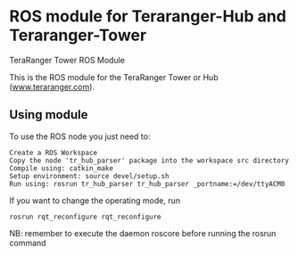 # ROS module for Teraranger-Hub and Teraranger-Tower
TeraRanger Tower ROS Module

This is the ROS module for the TeraRanger Tower or Hub (www.teraranger.com).
## Using module

To use the ROS node you just need to:

    Create a ROS Workspace
    Copy the node 'tr_hub_parser' package into the workspace src directory
    Compile using: catkin_make
    Setup environment: source devel/setup.sh
    Run using: rosrun tr_hub_parser tr_hub_parser _portname:=/dev/ttyACM0

If you want to change the operating mode, run

    rosrun rqt_reconfigure rqt_reconfigure

NB: remember to execute the daemon roscore before running the rosrun command
